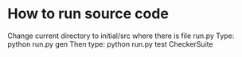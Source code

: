 # How to run source code
Change current directory to initial/src where there is file run.py
Type: python run.py gen 
Then type: python run.py test CheckerSuite

